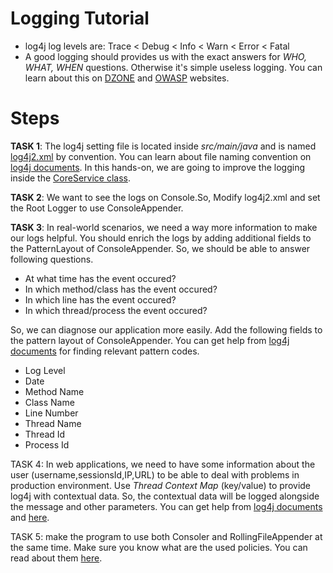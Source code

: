 # Logging Tutorial

* log4j log levels are: Trace < Debug < Info < Warn < Error < Fatal
* A good logging should provides us with the exact answers for *WHO, WHAT, WHEN* questions. Otherwise it's simple useless logging. You can learn about this on [DZONE](https://dzone.com/articles/application-logging-what-when) and [OWASP](https://www.owasp.org/index.php/Logging_Cheat_Sheet) websites.

# Steps

**TASK 1**: The log4j setting file is located inside *src/main/java* and is named [log4j2.xml](https://github.com/mirsaeedi/SoftwareTestingTurorials/tree/logging/src/main/java/log4j2.xml) by convention. You can learn about file naming convention on [log4j documents](https://logging.apache.org/log4j/2.x/manual/configuration.html). In this hands-on, we are going to improve the logging inside the [CoreService class](https://github.com/mirsaeedi/SoftwareTestingTurorials/blob/logging/src/main/java/tutorial/core/banking/services/CoreService.java).

**TASK 2**: We want to see the logs on Console.So, Modify log4j2.xml and set the Root Logger to use ConsoleAppender.

**TASK 3**: In real-world scenarios, we need a way more information to make our logs helpful. You should enrich the logs by adding additional fields to the PatternLayout of ConsoleAppender. So, we should be able to answer following questions.

* At what time has the event occured?
* In which method/class has the event occured?
* In which line has the event occured?
* In which thread/process the event occured?

So, we can diagnose our application more easily. Add the following fields to the pattern layout of ConsoleAppender. You can get help from [log4j documents](https://logging.apache.org/log4j/2.x/manual/layouts.html#PatternLayout) for finding relevant pattern codes.
  - Log Level
  - Date
  - Method Name
  - Class Name
  - Line Number
  - Thread Name 
  - Thread Id
  - Process Id

TASK 4: In web applications, we need to have some information about the user (username,sessionsId,IP,URL) to be able to deal with problems in production environment. Use *Thread Context Map* (key/value) to provide log4j with contextual data. So, the contextual data will be logged alongside the message and other parameters. You can get help from [log4j documents](https://logging.apache.org/log4j/2.x/manual/thread-context.html) and [here](https://howtodoinjava.com/log4j2/threadcontext-fish-tagging/).

TASK 5: make the program to use both Consoler and RollingFileAppender at the same time. Make sure you know what are the used policies. You can read about them [here](https://logging.apache.org/log4j/2.x/manual/appenders.html#RollingFileAppender).  

